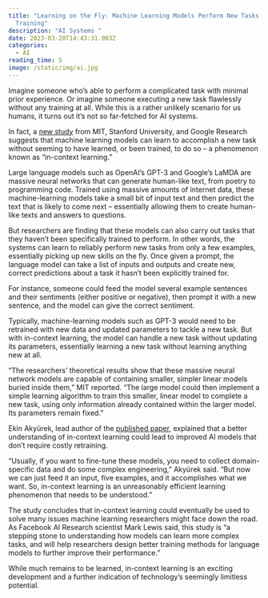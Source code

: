 ```yaml
---
title: "Learning on the Fly: Machine Learning Models Perform New Tasks Without
  Training"
description: "AI Systems "
date: 2023-03-20T14:43:31.983Z
categories:
  - AI
reading_time: 5
image: /static/img/ai.jpg
---
```

Imagine someone who’s able to perform a complicated task with minimal prior experience. Or imagine someone executing a new task flawlessly without any training at all. While this is a rather unlikely scenario for us humans, it turns out it’s not so far-fetched for AI systems. 



In fact, a [new study](https://news.mit.edu/2023/large-language-models-in-context-learning-0207) from MIT, Stanford University, and Google Research suggests that machine learning models can learn to accomplish a new task without seeming to have learned, or been trained, to do so – a phenomenon known as “in-context learning.”



Large language models such as OpenAI’s GPT-3 and Google’s LaMDA are massive neural networks that can generate human-like text, from poetry to programming code. Trained using massive amounts of internet data, these machine-learning models take a small bit of input text and then predict the text that is likely to come next – essentially allowing them to create human-like texts and answers to questions. 



But researchers are finding that these models can also carry out tasks that they haven’t been specifically trained to perform. In other words, the systems can learn to reliably perform new tasks from only a few examples, essentially picking up new skills on the fly. Once given a prompt, the language model can take a list of inputs and outputs and create new, correct predictions about a task it hasn’t been explicitly trained for. 



For instance, someone could feed the model several example sentences and their sentiments (either positive or negative), then prompt it with a new sentence, and the model can give the correct sentiment. 



Typically, machine-learning models such as GPT-3 would need to be retrained with new data and updated parameters to tackle a new task. But with in-context learning, the model can handle a new task without updating its parameters, essentially learning a new task without learning anything new at all. 



“The researchers’ theoretical results show that these massive neural network models are capable of containing smaller, simpler linear models buried inside them,” MIT reported. “The large model could then implement a simple learning algorithm to train this smaller, linear model to complete a new task, using only information already contained within the larger model. Its parameters remain fixed.”



Ekin Akyürek, lead author of the [published paper](https://arxiv.org/abs/2211.15661), explained that a better understanding of in-context learning could lead to improved AI models that don’t require costly retraining. 



“Usually, if you want to fine-tune these models, you need to collect domain-specific data and do some complex engineering,” Akyürek said. “But now we can just feed it an input, five examples, and it accomplishes what we want. So, in-context learning is an unreasonably efficient learning phenomenon that needs to be understood.”



The study concludes that in-context learning could eventually be used to solve many issues machine learning researchers might face down the road. As Facebook AI Research scientist Mark Lewis said, this study is “a stepping stone to understanding how models can learn more complex tasks, and will help researchers design better training methods for language models to further improve their performance.”



While much remains to be learned, in-context learning is an exciting development and a further indication of technology’s seemingly limitless potential.
